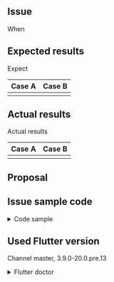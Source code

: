 ## Issue

When 


## Expected results

Expect 

| Case A | Case B |
|--------|--------|
|        |        |

## Actual results

Actual results 


| Case A | Case B |
|--------|--------|
|        |        |

## Proposal


## Issue sample code

<details>
<summary>Code sample</summary>


```dart

```

</details>

## Used Flutter version

Channel master, 3.9.0-20.0.pre.13

<details>
  <summary>Flutter doctor</summary>

```

fvm flutter doctor -v
[✓] Flutter (Channel master, 3.9.0-20.0.pre.13, on macOS 13.2.1 22D68 darwin-arm64, locale en-US)
    • Flutter version 3.9.0-20.0.pre.13 on channel master at /Users/rydmike/fvm/versions/master
    • Upstream repository https://github.com/flutter/flutter.git
    • Framework revision 4e1ad59f75 (2 days ago), 2023-03-30 01:06:46 +0200
    • Engine revision 45467e2a8b
    • Dart version 3.0.0 (build 3.0.0-378.0.dev)
    • DevTools version 2.22.2
    • If those were intentional, you can disregard the above warnings; however it is recommended to use "git" directly to perform update checks and upgrades.

[✓] Android toolchain - develop for Android devices (Android SDK version 33.0.0)
    • Android SDK at /Users/rydmike/Library/Android/sdk
    • Platform android-33, build-tools 33.0.0
    • Java binary at: /Applications/Android Studio.app/Contents/jbr/Contents/Home/bin/java
    • Java version OpenJDK Runtime Environment (build 11.0.15+0-b2043.56-8887301)
    • All Android licenses accepted.

[✓] Xcode - develop for iOS and macOS (Xcode 14.3)
    • Xcode at /Applications/Xcode.app/Contents/Developer
    • Build 14E222b
    • CocoaPods version 1.11.3

[✓] Chrome - develop for the web
    • Chrome at /Applications/Google Chrome.app/Contents/MacOS/Google Chrome

[✓] Android Studio (version 2022.1)
    • Android Studio at /Applications/Android Studio.app/Contents
    • Flutter plugin can be installed from:
      🔨 https://plugins.jetbrains.com/plugin/9212-flutter
    • Dart plugin can be installed from:
      🔨 https://plugins.jetbrains.com/plugin/6351-dart
    • Java version OpenJDK Runtime Environment (build 11.0.15+0-b2043.56-8887301)

[✓] IntelliJ IDEA Community Edition (version 2023.1)
    • IntelliJ at /Applications/IntelliJ IDEA CE.app
    • Flutter plugin version 72.1.5
    • Dart plugin version 231.8109.91

[✓] VS Code (version 1.77.0)
    • VS Code at /Applications/Visual Studio Code.app/Contents
    • Flutter extension version 3.60.0

[✓] Connected device (2 available)
    • macOS (desktop) • macos  • darwin-arm64   • macOS 13.2.1 22D68 darwin-arm64
    • Chrome (web)    • chrome • web-javascript • Google Chrome 111.0.5563.146

[✓] Network resources
    • All expected network resources are available.


```

</details>
